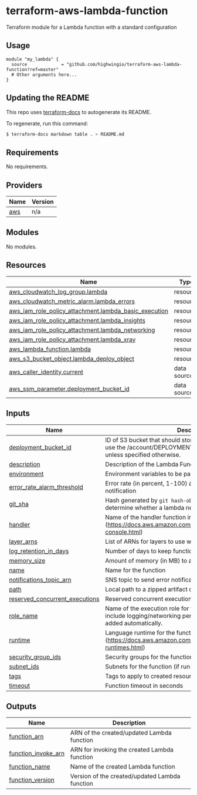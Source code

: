 # terraform-aws-lambda-function
Terraform module for a Lambda function with a standard configuration

## Usage

```hcl
module "my_lambda" {
  source             = "github.com/highwingio/terraform-aws-lambda-function?ref=master"
  # Other arguments here...
}
```

## Updating the README

This repo uses [terraform-docs](https://github.com/segmentio/terraform-docs) to autogenerate its README.

To regenerate, run this command:

```bash
$ terraform-docs markdown table . > README.md
```

## Requirements

No requirements.

## Providers

| Name | Version |
|------|---------|
| <a name="provider_aws"></a> [aws](#provider\_aws) | n/a |

## Modules

No modules.

## Resources

| Name | Type |
|------|------|
| [aws_cloudwatch_log_group.lambda](https://registry.terraform.io/providers/hashicorp/aws/latest/docs/resources/cloudwatch_log_group) | resource |
| [aws_cloudwatch_metric_alarm.lambda_errors](https://registry.terraform.io/providers/hashicorp/aws/latest/docs/resources/cloudwatch_metric_alarm) | resource |
| [aws_iam_role_policy_attachment.lambda_basic_execution](https://registry.terraform.io/providers/hashicorp/aws/latest/docs/resources/iam_role_policy_attachment) | resource |
| [aws_iam_role_policy_attachment.lambda_insights](https://registry.terraform.io/providers/hashicorp/aws/latest/docs/resources/iam_role_policy_attachment) | resource |
| [aws_iam_role_policy_attachment.lambda_networking](https://registry.terraform.io/providers/hashicorp/aws/latest/docs/resources/iam_role_policy_attachment) | resource |
| [aws_iam_role_policy_attachment.lambda_xray](https://registry.terraform.io/providers/hashicorp/aws/latest/docs/resources/iam_role_policy_attachment) | resource |
| [aws_lambda_function.lambda](https://registry.terraform.io/providers/hashicorp/aws/latest/docs/resources/lambda_function) | resource |
| [aws_s3_bucket_object.lambda_deploy_object](https://registry.terraform.io/providers/hashicorp/aws/latest/docs/resources/s3_bucket_object) | resource |
| [aws_caller_identity.current](https://registry.terraform.io/providers/hashicorp/aws/latest/docs/data-sources/caller_identity) | data source |
| [aws_ssm_parameter.deployment_bucket_id](https://registry.terraform.io/providers/hashicorp/aws/latest/docs/data-sources/ssm_parameter) | data source |

## Inputs

| Name | Description | Type | Default | Required |
|------|-------------|------|---------|:--------:|
| <a name="input_deployment_bucket_id"></a> [deployment\_bucket\_id](#input\_deployment\_bucket\_id) | ID of S3 bucket that should store our deployment artifacts. Will use the /account/DEPLOYMENT\_BUCKET\_ID value from SSM unless specified otherwise. | `string` | `null` | no |
| <a name="input_description"></a> [description](#input\_description) | Description of the Lambda Function | `string` | `null` | no |
| <a name="input_environment"></a> [environment](#input\_environment) | Environment variables to be passed to the function | `map(string)` | `{}` | no |
| <a name="input_error_rate_alarm_threshold"></a> [error\_rate\_alarm\_threshold](#input\_error\_rate\_alarm\_threshold) | Error rate (in percent, 1-100) at which to trigger an alarm notification | `number` | `25` | no |
| <a name="input_git_sha"></a> [git\_sha](#input\_git\_sha) | Hash generated by `git hash-object` in source repo and used to determine whether a lambda needs to be updated | `string` | `null` | no |
| <a name="input_handler"></a> [handler](#input\_handler) | Name of the handler function inside the artifact (https://docs.aws.amazon.com/lambda/latest/dg/configuration-console.html) | `string` | n/a | yes |
| <a name="input_layer_arns"></a> [layer\_arns](#input\_layer\_arns) | List of ARNs for layers to use with the function | `list(string)` | `[]` | no |
| <a name="input_log_retention_in_days"></a> [log\_retention\_in\_days](#input\_log\_retention\_in\_days) | Number of days to keep function logs in Cloudwatch | `number` | `365` | no |
| <a name="input_memory_size"></a> [memory\_size](#input\_memory\_size) | Amount of memory (in MB) to allocate to the function | `number` | `128` | no |
| <a name="input_name"></a> [name](#input\_name) | Name for the function | `string` | n/a | yes |
| <a name="input_notifications_topic_arn"></a> [notifications\_topic\_arn](#input\_notifications\_topic\_arn) | SNS topic to send error notifications | `string` | n/a | yes |
| <a name="input_path"></a> [path](#input\_path) | Local path to a zipped artifact containing the function code | `string` | n/a | yes |
| <a name="input_reserved_concurrent_executions"></a> [reserved\_concurrent\_executions](#input\_reserved\_concurrent\_executions) | Reserved concurrent executions (none by default) | `number` | `null` | no |
| <a name="input_role_name"></a> [role\_name](#input\_role\_name) | Name of the execution role for the function. It does not need to include logging/networking permissions - those policies will be added automatically. | `string` | n/a | yes |
| <a name="input_runtime"></a> [runtime](#input\_runtime) | Language runtime for the function (https://docs.aws.amazon.com/lambda/latest/dg/lambda-runtimes.html) | `string` | n/a | yes |
| <a name="input_security_group_ids"></a> [security\_group\_ids](#input\_security\_group\_ids) | Security groups for the function (if run in a VPC) | `list(string)` | `[]` | no |
| <a name="input_subnet_ids"></a> [subnet\_ids](#input\_subnet\_ids) | Subnets for the function (if run in a VPC) | `list(string)` | `[]` | no |
| <a name="input_tags"></a> [tags](#input\_tags) | Tags to apply to created resources | `map(any)` | `{}` | no |
| <a name="input_timeout"></a> [timeout](#input\_timeout) | Function timeout in seconds | `number` | `15` | no |

## Outputs

| Name | Description |
|------|-------------|
| <a name="output_function_arn"></a> [function\_arn](#output\_function\_arn) | ARN of the created/updated Lambda function |
| <a name="output_function_invoke_arn"></a> [function\_invoke\_arn](#output\_function\_invoke\_arn) | ARN for invoking the created Lambda function |
| <a name="output_function_name"></a> [function\_name](#output\_function\_name) | Name of the created Lambda function |
| <a name="output_function_version"></a> [function\_version](#output\_function\_version) | Version of the created/updated Lambda function |
